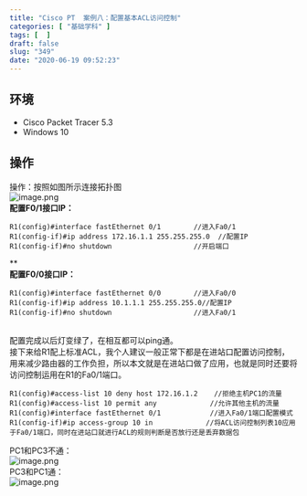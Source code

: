 ```yaml
---
title: "Cisco PT  案例八：配置基本ACL访问控制"
categories: [ "基础学科" ]
tags: [  ]
draft: false
slug: "349"
date: "2020-06-19 09:52:23"
---
```


<a name="DAUUT"></a>
## 环境
- Cisco Packet Tracer 5.3
- Windows 10
<a name="4z7HD"></a>
## 操作
操作：按照如图所示连接拓扑图<br />![image.png](https://cdn.nlark.com/yuque/0/2020/png/376635/1592444121954-c05d0878-a22a-4c4f-94a2-db2a256d5788.png#align=left&display=inline&height=215&margin=%5Bobject%20Object%5D&name=image.png&originHeight=215&originWidth=626&size=18789&status=done&style=none&width=626)<br />**配置F0/1接口IP：**
```
R1(config)#interface fastEthernet 0/1        //进入Fa0/1
R1(config-if)#ip address 172.16.1.1 255.255.255.0  //配置IP
R1(config-if)#no shutdown                    //开启端口
```
**<br />****配置F0/0接口IP：****
```
R1(config)#interface fastEthernet 0/0        //进入Fa0/0
R1(config-if)#ip address 10.1.1.1 255.255.255.0//配置IP
R1(config-if)#no shutdown                    //进入Fa0/1
```

<br />配置完成以后灯变绿了，在相互都可以ping通。<br />接下来给R1配上标准ACL，我个人建议一般正常下都是在进站口配置访问控制，用来减少路由器的工作负担，所以本文就是在进站口做了应用，也就是同时还要将访问控制运用在R1的Fa0/1端口。
```
R1(config)#access-list 10 deny host 172.16.1.2    //拒绝主机PC1的流量
R1(config)#access-list 10 permit any             //允许其他主机的流量
R1(config)#interface fastEthernet 0/1            //进入Fa0/1端口配置模式
R1(config-if)#ip access-group 10 in             //将ACL访问控制列表10应用于Fa0/1端口，同时在进站口就进行ACL的规则判断是否放行还是丢弃数据包
```
PC1和PC3不通：<br />![image.png](https://cdn.nlark.com/yuque/0/2020/png/376635/1592444236167-9cbd3d48-269a-4cb5-a6c1-361e697772be.png#align=left&display=inline&height=177&margin=%5Bobject%20Object%5D&name=image.png&originHeight=177&originWidth=434&size=7761&status=done&style=none&width=434)<br />PC3和PC1通：<br />![image.png](https://cdn.nlark.com/yuque/0/2020/png/376635/1592444273188-f847f165-d61c-4cb0-9520-dbb4800e755e.png#align=left&display=inline&height=205&margin=%5Bobject%20Object%5D&name=image.png&originHeight=205&originWidth=419&size=12902&status=done&style=none&width=419)
